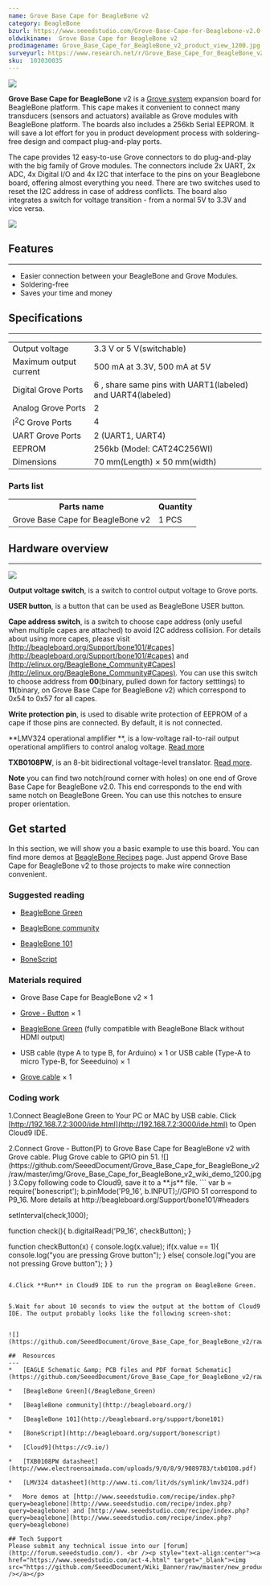 ```yaml
---
name: Grove Base Cape for BeagleBone v2
category: BeagleBone
bzurl: https://www.seeedstudio.com/Grove-Base-Cape-for-Beaglebone-v2.0-p-2644.html
oldwikiname:  Grove Base Cape for BeagleBone v2
prodimagename: Grove_Base_Cape_for_BeagleBone_v2_product_view_1200.jpg
surveyurl: https://www.research.net/r/Grove_Base_Cape_for_BeagleBone_v2
sku:  103030035
---
```


![](https://github.com/SeeedDocument/Grove_Base_Cape_for_BeagleBone_v2/raw/master/img/Grove_Base_Cape_for_BeagleBone_v2_product_view_1200.jpg)

**Grove Base Cape for BeagleBone** v2 is a [Grove system](/Grove_System) expansion board for BeagleBone platform. This cape makes it convenient to connect many transducers (sensors and actuators) available as Grove modules with BeagleBone platform. The boards also includes a 256kb Serial EEPROM. It will save a lot effort for you in product development process with soldering-free design and compact plug-and-play ports.

The cape provides 12 easy-to-use Grove connectors to do plug-and-play with the big family of Grove modules. The connectors include 2x UART, 2x ADC, 4x Digital I/O and 4x I2C that interface to the pins on your Beaglebone board, offering almost everything you need. There are two switches used to reset the I2C address in case of address conflicts. The board also integrates a switch for voltage transition - from a normal 5V to 3.3V and vice versa.

[![](https://github.com/SeeedDocument/Seeed-WiKi/raw/master/docs/images/300px-Get_One_Now_Banner-ragular.png)](https://www.seeedstudio.com/Grove-Base-Cape-for-Beaglebone-v2.0-p-2644.html)


##  Features
---
*   Easier connection between your BeagleBone and Grove Modules.
*   Soldering-free
*   Saves your time and money

##  Specifications
---
<table>
<tr>
<td> Output voltage </td>
<td> 3.3 V or 5 V(switchable)
</td></tr>
<tr>
<td>  Maximum output current </td>
<td> 500 mA at 3.3V, 500 mA at 5V
</td></tr>
<tr>
<td> Digital Grove Ports </td>
<td> 6 , share same pins with UART1(labeled) and UART4(labeled)
</td></tr>
<tr>
<td> Analog Grove Ports </td>
<td> 2
</td></tr>
<tr>
<td> I<sup>2</sup>C Grove Ports </td>
<td> 4
</td></tr>
<tr>
<td> UART Grove Ports </td>
<td> 2 (UART1, UART4)
</td></tr>
<tr>
<td> EEPROM </td>
<td> 256kb (Model: CAT24C256WI)
</td></tr>
<tr>
<td> Dimensions </td>
<td> 70 mm(Length) × 50 mm(width)
</td></tr></table>

###   Parts list

<table>
<tr>
<th>Parts name   </th>
<th> Quantity
</th></tr>
<tr>
<td>Grove Base Cape for BeagleBone v2 </td>
<td> 1 PCS
</td></tr></table>

##  Hardware overview
---
![](https://github.com/SeeedDocument/Grove_Base_Cape_for_BeagleBone_v2/raw/master/img/Grove_Base_Cape_for_BeagleBone_v2_hardware_overview_1200.jpg)

**Output voltage switch**, is a switch to control output voltage to Grove ports.

**USER button**, is a button that can be used as BeagleBone USER button.

**Cape address switch**, is a switch to choose cape address (only useful when multiple capes are attached) to avoid I2C address collision. For details about using more capes, please visit [http://beagleboard.org/Support/bone101/#capes](http://beagleboard.org/Support/bone101/#capes) and [http://elinux.org/BeagleBone_Community#Capes](http://elinux.org/BeagleBone_Community#Capes). You can use this switch to choose address from **00**(binary, pulled down for factory setttings) to **11**(binary, on Grove Base Cape for BeagleBone v2) which correspond to 0x54 to 0x57 for all capes.

**Write protection pin**, is used to disable write protection of EEPROM of a cape if those pins are connected. By default, it is not connected.

**LMV324 operational amplifier **, is a low-voltage rail-to-rail output operational amplifiers to control analog voltage. [Read more](http://www.ti.com/lit/ds/symlink/lmv324.pdf)

**TXB0108PW**, is an 8-bit bidirectional voltage-level translator. [Read more](http://www.electroensaimada.com/uploads/9/0/8/9/9089783/txb0108.pdf).

**Note** you can find two notch(round corner with holes) on one end of Grove Base Cape for BeagleBone v2.0. This end corresponds to the end with same notch on BeagleBone Green. You can use this notches to ensure proper orientation.

##  Get started

In this section, we will show you a basic example to use this board. You can find more demos at [BeagleBone Recipes](http://www.seeedstudio.com/recipe/index.php?query=beaglebone) page. Just append Grove Base Cape for BeagleBone v2 to those projects to make wire connection convenient.

###  Suggested reading

*   [BeagleBone Green](/BeagleBone_Green)

*   [BeagleBone community](http://beagleboard.org/)

*   [BeagleBone 101](http://beagleboard.org/support/bone101)

*   [BoneScript](http://beagleboard.org/support/bonescript)

###  Materials required

*   Grove Base Cape for BeagleBone v2 × 1

*   [Grove - Button](https://www.seeedstudio.com/item_detail.html?p_id=766) × 1

*   [BeagleBone Green](https://www.seeedstudio.com/item_detail.html?p_id=2504) (fully compatible with BeagleBone Black without HDMI output)

*   USB cable (type A to type B, for Arduino) × 1 or USB cable (Type-A to micro Type-B, for Seeeduino) × 1

*   [Grove cable](http://www.seeedstudio.com/depot/Grove-Universal-4-Pin-Buckled-5cm-Cable-5-PCs-Pack-p-925.html?cPath=98_106_57) × 1

###  Coding work

1.Connect BeagleBone Green to Your PC or MAC by USB cable. Click [http://192.168.7.2:3000/ide.html](http://192.168.7.2:3000/ide.html) to Open Cloud9 IDE.
</dd></dl>
2.Connect Grove - Button(P) to Grove Base Cape for BeagleBone v2 with Grove cable. Plug Grove cable to GPIO pin 51.
![](https://github.com/SeeedDocument/Grove_Base_Cape_for_BeagleBone_v2/raw/master/img/Grove_Base_Cape_for_BeagleBone_v2_wiki_demo_1200.jpg)
</dd></dl>
3.Copy following code to Cloud9, save it to a **.js** file.
```
var b = require('bonescript');
b.pinMode('P9_16', b.INPUT);//GPIO 51 correspond to P9_16. More details at http://beagleboard.org/Support/bone101/#headers

setInterval(check,1000);

function check(){
    b.digitalRead('P9_16', checkButton);
}

function checkButton(x) {
    console.log(x.value);
    if(x.value == 1){
        console.log("you are pressing Grove button");
    }
    else{
        console.log("you are not pressing Grove button");
    }
}
```

4.Click **Run** in Cloud9 IDE to run the program on BeagleBone Green.


5.Wait for about 10 seconds to view the output at the bottom of Cloud9 IDE. The output probably looks like the following screen-shot:


![](https://github.com/SeeedDocument/Grove_Base_Cape_for_BeagleBone_v2/raw/master/img/Grove_Base_Cape_for_BeagleBone_v2_wiki_demo_result_600_s.png)

##  Resources
---
*   [EAGLE Schematic &amp; PCB files and PDF format Schematic](https://github.com/SeeedDocument/Grove_Base_Cape_for_BeagleBone_v2/raw/master/res/Grove_Base_Cape_for_BeagleBone_v2.0_Schematics.zip)

*   [BeagleBone Green](/BeagleBone_Green)

*   [BeagleBone community](http://beagleboard.org/)

*   [BeagleBone 101](http://beagleboard.org/support/bone101)

*   [BoneScript](http://beagleboard.org/support/bonescript)

*   [Cloud9](https://c9.io/)

*   [TXB0108PW datasheet](http://www.electroensaimada.com/uploads/9/0/8/9/9089783/txb0108.pdf)

*   [LMV324 datasheet](http://www.ti.com/lit/ds/symlink/lmv324.pdf)

*   More demos at [http://www.seeedstudio.com/recipe/index.php?query=beaglebone](http://www.seeedstudio.com/recipe/index.php?query=beaglebone) and [http://www.seeedstudio.com/recipe/index.php?query=beaglebone](http://www.seeedstudio.com/recipe/index.php?query=beaglebone)

## Tech Support
Please submit any technical issue into our [forum](http://forum.seeedstudio.com/). <br /><p style="text-align:center"><a href="https://www.seeedstudio.com/act-4.html" target="_blank"><img src="https://github.com/SeeedDocument/Wiki_Banner/raw/master/new_product.jpg" /></a></p>